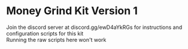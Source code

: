 # Money Grind Kit Version 1
Join the discord server at discord.gg/ewD4aYkRGs for instructions and configuration scripts for this kit  
Running the raw scripts here won't work
